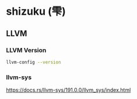 # shizuku (雫)

## LLVM

### LLVM Version

```Bash
llvm-config --version
```

### llvm-sys

https://docs.rs/llvm-sys/191.0.0/llvm_sys/index.html
